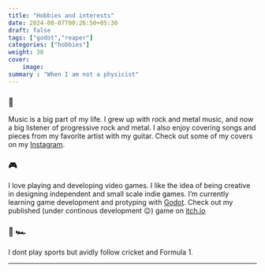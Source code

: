 ```yaml
---
title: "Hobbies and interests"
date: 2024-08-07T00:26:50+05:30
draft: false
tags: ["godot","reaper"]
categories: ["hobbies"]
weight: 30
cover:
    image: 
summary : "When I am not a physicist"
---
```


### 🎵

Music is a big part of my life. I grew up with rock and metal music, and now a big listener of progressive rock and metal. I also enjoy covering songs and pieces from my favorite artist with my guitar. Check out some of my covers on my [Instagram](https://www.instagram.com/wai_bee11/). 



### 🎮

I love playing and developing video games. I like the idea of being creative in designing independent and small scale indie games. I’m currently learning game development and protyping with [Godot](https://godotengine.org/). Check out my published (under continous development 😉) game on [itch.io](https://wai-bee-11.itch.io/save-the-fox)

### 🏏 🏎

I dont play sports but avidly follow cricket and Formula 1. 

---

